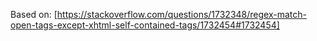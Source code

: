 Based on: [https://stackoverflow.com/questions/1732348/regex-match-open-tags-except-xhtml-self-contained-tags/1732454#1732454]
